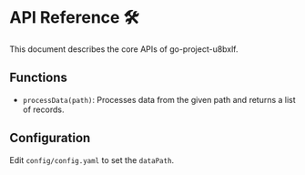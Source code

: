 # API Reference 🛠

This document describes the core APIs of go-project-u8bxlf.

## Functions
- `processData(path)`: Processes data from the given path and returns a list of records.

## Configuration
Edit `config/config.yaml` to set the `dataPath`.

